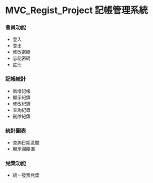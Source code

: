 # MVC_Regist_Project 記帳管理系統

### 會員功能

* 登入
* 登出
* 修改密碼
* 忘記密碼
* 註冊

### 記帳統計

* 新增記帳
* 顯示紀錄
* 修改紀錄
* 查詢紀錄
* 刪除紀錄

### 統計圖表

* 查詢日期區間
* 顯示圓餅圖

### 兌獎功能

* 統一發票兌獎



